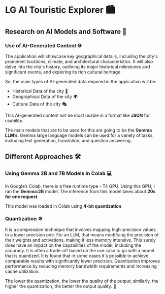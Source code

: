 # LG AI Touristic Explorer 🏙️

## Research on AI Models and Software 🤖

### Use of AI-Generated Content 🌐

The application will showcase key geographical details, including the city's prominent locations, climate, and architectural characteristics. It will also delve into the city's history, outlining its major historical milestones and significant events, and exploring its rich cultural heritage.

So, the main types of AI-generated data required in the application will be:
- Historical Data of the city 📜
- Geographical Data of the city 🌍
- Cultural Data of the city 🎭

This AI-generated content will be most usable in a format like **JSON** for usability.

The main models that are to be used for this are going to be the **Gemma LLM’s**. Gemma large language models can be used for a variety of tasks, including text generation, translation, and question answering.

## Different Approaches 🛠️

### Using Gemma 2B and 7B Models in Colab 💻

In Google’s Colab, there is a free runtime type - T4 GPU. Using this GPU, I ran the **Gemma:2B** model. The inference from this model takes about **20s for one request**.

This model was loaded in Colab using **4-bit quantization**.

### Quantization ⚙️

It is a compression technique that involves mapping high-precision values to a lower precision one. For an LLM, that means modifying the precision of their weights and activations, making it less memory intensive. This surely does have an impact on the capabilities of the model, including the accuracy. It is often a trade-off based on the use case to go with a model that is quantized. It is found that in some cases it's possible to achieve comparable results with significantly lower precision. Quantization improves performance by reducing memory bandwidth requirements and increasing cache utilization.

The lower the quantization, the lower the quality of the output; similarly, the higher the quantization, the better the output quality. 🎯